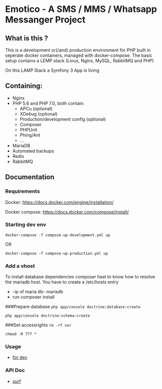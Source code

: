 # Emotico - A SMS / MMS / Whatsapp  Messanger Project

## What is this ?

This is a development or(/and) production environment for PHP built in seperate docker containers, managed with docker-compose. The basic setup contains a LEMP stack (Linux, Nginx, MySQL, RabbitMQ and PHP)

On this LAMP Stack a Symfony 3 App is living

## Containing:
 * Nginx
 * PHP 5.6 and PHP 7.0, both contain:
    * APCu (optional)
    * XDebug (optional)
    * Production/development config (optional)
    * Composer
    * PHPUnit
    * Phing/Ant
    * ...
 * MariaDB
 * Automated backups
 * Redis
 * RabbitMQ

## Documentation

### Requirements

Docker: https://docs.docker.com/engine/installation/
   
Docker compose: https://docs.docker.com/compose/install/	
	
### Starting dev env

    docker-compose -f compose-up-development.yml up
    
    
OR

    docker-compose -f compose-up-production.yml up
 
 
### Add a vhost
To install database dependencies composer hast to know how to resolve the mariadb host. You have to create a /etc/hosts entry
* -ip of maria db-   mariadb
* run composer install

###Prepare database
```php app/console doctrine:database:create```

```php app/console doctrine:schema:create```

###Set accessrights
```rm -rf var```

```chmod -R 777 *```

### Usage

* [for dev](localhost:8089)

### API Doc

* [surf](localhost:8089/api/doc)

